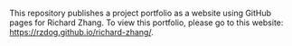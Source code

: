 This repository publishes a project portfolio as a website using GitHub pages for Richard Zhang. 
To view this portfolio, please go to this website: https://rzdog.github.io/richard-zhang/.
